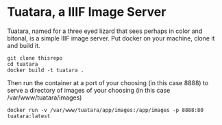# Tuatara, a IIIF Image Server

Tuatara, named for a three eyed lizard that sees perhaps in color and bitonal, is a simple IIIF image server.  Put docker on your machine, clone it and build it.

```
git clone thisrepo
cd tuatara
docker build -t tuatara .
```

Then run the container at a port of your choosing (in this case 8888) to serve a directory of images of your choosing (in this case /var/www/tuatara/images)

```docker run -v /var/www/tuatara/app/images:/app/images -p 8888:80 tuatara:latest```
